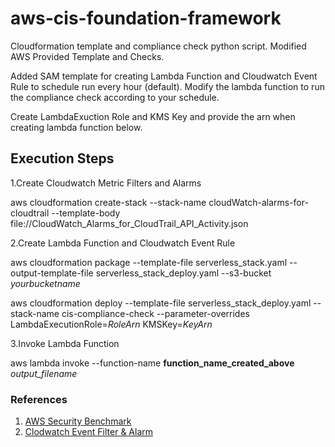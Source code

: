 # aws-cis-foundation-framework
Cloudformation template and compliance check python script. Modified AWS Provided Template and Checks.

Added SAM template for creating Lambda Function and Cloudwatch Event Rule to schedule run every hour (default). Modify the lambda function to run the compliance check according to your schedule.

Create LambdaExuction Role and KMS Key and provide the arn when creating lambda function below.

## Execution Steps

1.Create Cloudwatch Metric Filters and Alarms 

aws cloudformation create-stack --stack-name cloudWatch-alarms-for-cloudtrail --template-body file://CloudWatch_Alarms_for_CloudTrail_API_Activity.json


2.Create Lambda Function and Cloudwatch Event Rule


aws cloudformation package --template-file serverless_stack.yaml --output-template-file serverless_stack_deploy.yaml --s3-bucket *yourbucketname*

aws cloudformation deploy --template-file serverless_stack_deploy.yaml --stack-name cis-compliance-check --parameter-overrides  LambdaExecutionRole=*RoleArn* KMSKey=*KeyArn*


3.Invoke Lambda Function


aws lambda invoke --function-name **function_name_created_above** *output_filename*


### References

1. [AWS Security Benchmark](https://github.com/awslabs/aws-security-benchmark/)
2. [Clodwatch Event Filter & Alarm](http://docs.aws.amazon.com/awscloudtrail/latest/userguide/cloudwatch-alarms-for-cloudtrail.html)